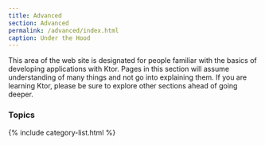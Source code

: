 ```yaml
---
title: Advanced
section: Advanced
permalink: /advanced/index.html
caption: Under the Hood  
---
```


This area of the web site is designated for people familiar with the basics of developing applications with Ktor.
Pages in this section will assume understanding of many things and not go into explaining them. If you are learning Ktor,
please be sure to explore other sections ahead of going deeper.  

### Topics

{% include category-list.html %}


